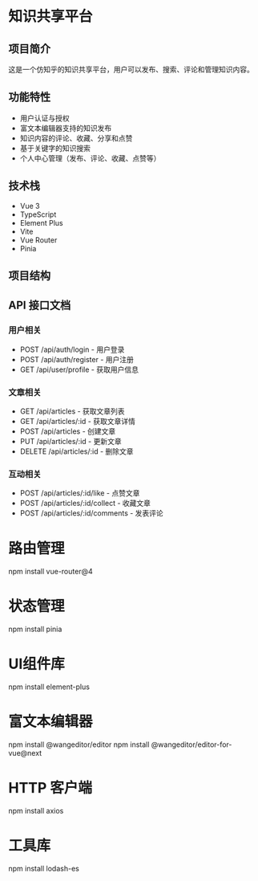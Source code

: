 # 知识共享平台

## 项目简介
这是一个仿知乎的知识共享平台，用户可以发布、搜索、评论和管理知识内容。

## 功能特性
- 用户认证与授权
- 富文本编辑器支持的知识发布
- 知识内容的评论、收藏、分享和点赞
- 基于关键字的知识搜索
- 个人中心管理（发布、评论、收藏、点赞等）

## 技术栈
- Vue 3
- TypeScript
- Element Plus
- Vite
- Vue Router
- Pinia

## 项目结构

## API 接口文档
### 用户相关
- POST /api/auth/login - 用户登录
- POST /api/auth/register - 用户注册
- GET /api/user/profile - 获取用户信息

### 文章相关
- GET /api/articles - 获取文章列表
- GET /api/articles/:id - 获取文章详情
- POST /api/articles - 创建文章
- PUT /api/articles/:id - 更新文章
- DELETE /api/articles/:id - 删除文章

### 互动相关
- POST /api/articles/:id/like - 点赞文章
- POST /api/articles/:id/collect - 收藏文章
- POST /api/articles/:id/comments - 发表评论

# 路由管理
npm install vue-router@4

# 状态管理
npm install pinia

# UI组件库
npm install element-plus

# 富文本编辑器
npm install @wangeditor/editor
npm install @wangeditor/editor-for-vue@next

# HTTP 客户端
npm install axios

# 工具库
npm install lodash-es